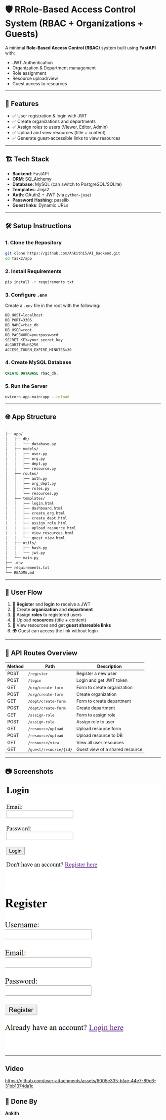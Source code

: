 
# 🛡️ RRole-Based Access Control System (RBAC + Organizations + Guests)


A minimal **Role-Based Access Control (RBAC)** system built using **FastAPI** with:
- JWT Authentication
- Organization & Department management
- Role assignment
- Resource upload/view
- Guest access to resources

---

## 🚀 Features

- ✅ User registration & login with JWT
- ✅ Create organizations and departments
- ✅ Assign roles to users (Viewer, Editor, Admin)
- ✅ Upload and view resources (title + content)
- ✅ Generate guest-accessible links to view resources

---

## 🏗️ Tech Stack

- **Backend**: FastAPI
- **ORM**: SQLAlchemy
- **Database**: MySQL (can switch to PostgreSQL/SQLite)
- **Templates**: Jinja2
- **Auth**: OAuth2 + JWT (via `python-jose`)
- **Password Hashing**: passlib
- **Guest links**: Dynamic URLs

---

## 🛠️ Setup Instructions

### 1. Clone the Repository
```bash
git clone https://github.com/Ankith15/AI_backend.git
cd Task2/app
````

### 2. Install Requirements

```bash
pip install -r requirements.txt
```

### 3. Configure `.env`

Create a `.env` file in the root with the following:

```
DB_HOST=localhost
DB_PORT=3306
DB_NAME=rbac_db
DB_USER=root
DB_PASSWORD=yourpassword
SECRET_KEY=your_secret_key
ALGORITHM=HS256
ACCESS_TOKEN_EXPIRE_MINUTES=30
```

### 4. Create MySQL Database

```sql
CREATE DATABASE rbac_db;
```

### 5. Run the Server

```bash
uvicorn app.main:app --reload
```

---

## 🌐 App Structure

```
.
├── app/
│   ├── db/
│   │   └── database.py
│   ├── models/
│   │   ├── user.py
│   │   ├── org.py
│   │   ├── dept.py
│   │   └── resource.py
│   ├── routes/
│   │   ├── auth.py
│   │   ├── org_dept.py
│   │   ├── roles.py
│   │   └── resources.py
│   ├── templates/
│   │   ├── login.html
│   │   ├── dashboard.html
│   │   ├── create_org.html
│   │   ├── create_dept.html
│   │   ├── assign_role.html
│   │   ├── upload_resource.html
│   │   ├── view_resources.html
│   │   └── guest_view.html
│   ├── utils/
│   │   ├── hash.py
│   │   └── jwt.py
│   └── main.py
├── .env
├── requirements.txt
└── README.md
```

---

## 🔑 User Flow

1. 🔐 **Register** and **login** to receive a JWT
2. 🏢 Create **organization** and **department**
3. 👥 Assign **roles** to registered users
4. 📄 Upload **resources** (title + content)
5. 🔗 View resources and get **guest shareable links**
6. 🌍 Guest can access the link without login

---

## 📮 API Routes Overview

| Method | Path                   | Description                     |
| ------ | ---------------------- | ------------------------------- |
| POST   | `/register`            | Register a new user             |
| POST   | `/login`               | Login and get JWT token         |
| GET    | `/org/create-form`     | Form to create organization     |
| POST   | `/org/create-form`     | Create organization             |
| GET    | `/dept/create-form`    | Form to create department       |
| POST   | `/dept/create-form`    | Create department               |
| GET    | `/assign-role`         | Form to assign role             |
| POST   | `/assign-role`         | Assign role to user             |
| GET    | `/resource/upload`     | Upload resource form            |
| POST   | `/resource/upload`     | Upload resource to DB           |
| GET    | `/resource/view`       | View all user resources         |
| GET    | `/guest/resource/{id}` | Guest view of a shared resource |

---

## 📷 Screenshots

![alt text](image.png)
![alt text](image-1.png)

---
## Video

https://github.com/user-attachments/assets/6005e335-bfae-44e7-89c6-31bb1374da1c

## 🙌 Done By

**Ankith** 

```

